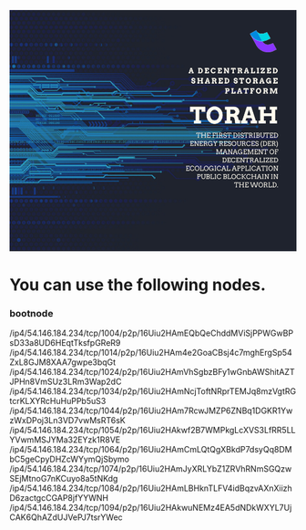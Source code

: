 ![image](https://github.com/Torahserve/bootnode/blob/main/index.png)
# You can use the following nodes.<br>
### bootnode <br>
/ip4/54.146.184.234/tcp/1004/p2p/16Uiu2HAmEQbQeChddMViSjPPWGwBPsD33a8UD6HEqtTksfpGReR9
/ip4/54.146.184.234/tcp/1014/p2p/16Uiu2HAm4e2GoaCBsj4c7mghErgSp54ZxL8GJM8XAA7gwpe3bqGt
/ip4/54.146.184.234/tcp/1024/p2p/16Uiu2HAmVhSgbzBFy1wGnbAWShitAZTJPHn8VmSUz3LRm3Wap2dC
/ip4/54.146.184.234/tcp/1034/p2p/16Uiu2HAmNcjToftNRprTEMJq8mzVgtRGtcrKLXYRcHuHuPPb5uS3
/ip4/54.146.184.234/tcp/1044/p2p/16Uiu2HAm7RcwJMZP6ZNBq1DGKR1YwzWxDPoj3Ln3VD7vwMsRT6sK
/ip4/54.146.184.234/tcp/1054/p2p/16Uiu2HAkwf2B7WMPkgLcXVS3LfRR5LLYVwmMSJYMa32EYzk1R8VE
/ip4/54.146.184.234/tcp/1064/p2p/16Uiu2HAmCmLQtQgXBkdP7dsyQq8DMbC5geCpyDHZcWYymQjSbymo
/ip4/54.146.184.234/tcp/1074/p2p/16Uiu2HAmJyXRLYbZ1ZRVhRNmSGQzwSEjMtnoG7nKCuyo8a5tNKdg
/ip4/54.146.184.234/tcp/1084/p2p/16Uiu2HAmLBHknTLFV4idBqzvAXnXiizhD6zactgcCGAP8jfYYWNH
/ip4/54.146.184.234/tcp/1094/p2p/16Uiu2HAkwuNEMz4EA5dNDkWXYL7UjCAK6QhAZdUJVePJ7tsrYWec
